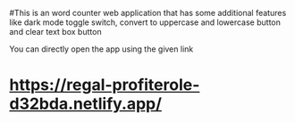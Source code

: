 #This is an word counter web application that has some additional features like dark mode toggle switch, convert to uppercase and lowercase button and clear text box button

You can directly open the app using the given link

# https://regal-profiterole-d32bda.netlify.app/
